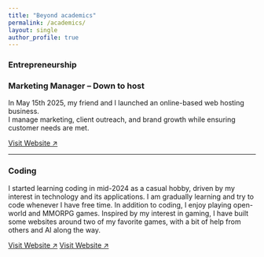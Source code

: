 ```yaml
---
title: "Beyond academics"
permalink: /academics/
layout: single
author_profile: true
---
```


### Entrepreneurship  
### Marketing Manager – Down to host  
In May 15th 2025, my friend and I launched an online-based web hosting business.   
I manage marketing, client outreach, and brand growth while ensuring customer needs are met.  

[Visit Website ↗](https://downtohost.com/)

---
### Coding 
I started learning coding in mid-2024 as a casual hobby, driven by my interest in technology and its applications. I am gradually learning and try to code whenever I have free time. In addition to coding, I enjoy playing open-world and MMORPG games. Inspired by my interest in gaming, I have built some websites around two of my favorite games, with a bit of help from others and AI along the way.

[Visit Website ↗](https://sukonno-chakma.github.io/Warhammer-Is-Fun/)
[Visit Website ↗](https://sukonno-chakma.github.io/path-of-destiny/)
